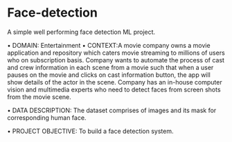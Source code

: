 # Face-detection
A simple well performing face detection ML project.

• DOMAIN: Entertainment
• CONTEXT:A movie company owns a movie application and repository which caters movie streaming to millions of users who on subscription basis. 
Company wants to automate the process of cast and crew information in each scene from a movie such that when a user pauses on the movie 
and clicks on cast information button, the app will show details of the actor in the scene. Company has an in-house computer vision and 
multimedia experts who need to detect faces from screen shots from the movie scene.

• DATA DESCRIPTION: The dataset comprises of images and its mask for corresponding human face.

• PROJECT OBJECTIVE: To build a face detection system.
